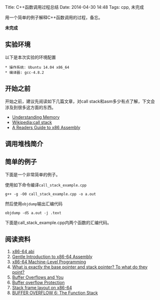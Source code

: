 Title: C++函数调用过程总结
Date: 2014-04-30 14:48
Tags: cpp, 未完成

[1]: http://www.ualberta.ca/CNS/RESEARCH/LinuxClusters/mem.html
[2]: http://en.wikipedia.org/wiki/Call_stack
[3]: http://cseweb.ucsd.edu/classes/sp10/cse141/pdf/02/S01_x86_64.key.pdf
[4]: http://www.x86-64.org/documentation/assembly.html
[5]: http://www.x86-64.org/documentation/abi-0.99.pdf
[6]: http://www.classes.cs.uchicago.edu/archive/2009/spring/22620-1/docs/handout-03.pdf
[7]: http://stackoverflow.com/questions/1395591/what-is-exactly-the-base-pointer-and-stack-pointer-to-what-do-they-point
[8]: http://turkeyland.net/projects/overflow/crash.php
[9]: http://eli.thegreenplace.net/2011/09/06/stack-frame-layout-on-x86-64/
[10]: http://www.tenouk.com/Bufferoverflowc/Bufferoverflow2a.html
[11]: http://www.win.tue.nl/~aeb/linux/hh/protection.html

用一个简单的例子解释C++函数调用的过程，备忘。

**未完成**

## 实验环境
以下是本次实验的环境配置

    * 操作系统: Ubuntu 14.04 x86_64
    * 编译器: gcc-4.8.2

## 开始之前
开始之前，建议先阅读如下几篇文章，对call stack和asm多少有点了解，下文会涉及到很多这方面的东西。

* [Understanding Memory][1]
* [Wikipedia:call stack][2]
* [A Readers Guide to x86 Assembly][3]

## 调用堆栈简介

## 简单的例子
下面是一个非常简单的例子。

<script src="https://gist.github.com/mawenbao/96dbd44c385764ed90b0.js"></script>

使用如下命令编译`call_stack_example.cpp`

    g++ -g -O0 call_stack_example.cpp -o a.out

然后使用`objdump`输出汇编代码

    objdump -dS a.out -j .text

下面是call_stack_example.cpp内两个函数的汇编代码。

<script src="https://gist.github.com/mawenbao/becea4b6acdc9d3dfb14.js"></script>

## 阅读资料
1. [x86-64 abi][5]
2. [Gentle Introduction to x86-64 Assembly][4]
3. [x86-64 Machine-Level Programming][6]
4. [What is exactly the base pointer and stack pointer? To what do they point?][7]
5. [Buffer Overflows and You][8]
6. [Buffer overflow Protection][11]
7. [Stack frame layout on x86-64][9]
8. [BUFFER OVERFLOW 6: The Function Stack][10]


